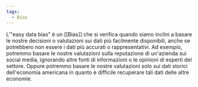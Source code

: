 ```yaml
---
tags:
  - Bias
---
```

L'"easy data bias" è un [[Bias]] che si verifica quando siamo inclini a basare le nostre decisioni o valutazioni sui dati più facilmente disponibili, anche se potrebbero non essere i dati più accurati o rappresentativi.
Ad esempio, potremmo basare le nostre valutazioni sulla reputazione di un'azienda sui social media, ignorando altre fonti di informazioni o le opinioni di esperti del settore.
Oppure potremmo basare le nostre valutazioni solo sui dati storici dell'economia americana in quanto è difficile recuperare tali dati delle altre economie.